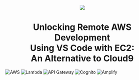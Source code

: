 <div align="center">
    <image src="static/images/thumb.png" width=full></image>
    <h1> <span>Unlocking Remote AWS Development</span> <br>
    <span>Using VS Code with EC2:</span> <br>
    <span>An Alternative to Cloud9</span></h1>
</div>


![AWS](https://img.shields.io/badge/AWS-FF9900?logo=amazon-aws&logoColor=white) ![Lambda](https://img.shields.io/badge/AWS%20Lambda-FF9900?logo=aws-lambda&logoColor=white) ![API Gateway](https://img.shields.io/badge/AWS%20API%20Gateway-FF4B00?logo=amazon-api-gateway&logoColor=white) ![Cognito](https://img.shields.io/badge/AWS%20Cognito-FF4B00?logo=aws-cognito&logoColor=white) ![Amplify](https://img.shields.io/badge/AWS%20Amplify-FF4B00?logo=aws-amplify&logoColor=white)


